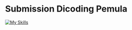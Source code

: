 # Submission Dicoding Pemula
[![My Skills](https://skillicons.dev/icons?i=js,html,css,wasm)](https://skillicons.dev)
